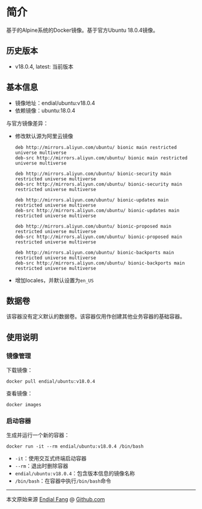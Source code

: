 # 简介

基于的Alpine系统的Docker镜像。基于官方Ubuntu 18.0.4镜像。



## 历史版本

- v18.0.4, latest: 当前版本



## 基本信息

* 镜像地址：endial/ubuntu:v18.0.4
* 依赖镜像：ubuntu:18.0.4



与官方镜像差异：

- 修改默认源为阿里云镜像

  ```shell
  deb http://mirrors.aliyun.com/ubuntu/ bionic main restricted universe multiverse
  deb-src http://mirrors.aliyun.com/ubuntu/ bionic main restricted universe multiverse
  
  deb http://mirrors.aliyun.com/ubuntu/ bionic-security main restricted universe multiverse
  deb-src http://mirrors.aliyun.com/ubuntu/ bionic-security main restricted universe multiverse
  
  deb http://mirrors.aliyun.com/ubuntu/ bionic-updates main restricted universe multiverse
  deb-src http://mirrors.aliyun.com/ubuntu/ bionic-updates main restricted universe multiverse
  
  deb http://mirrors.aliyun.com/ubuntu/ bionic-proposed main restricted universe multiverse
  deb-src http://mirrors.aliyun.com/ubuntu/ bionic-proposed main restricted universe multiverse
  
  deb http://mirrors.aliyun.com/ubuntu/ bionic-backports main restricted universe multiverse
  deb-src http://mirrors.aliyun.com/ubuntu/ bionic-backports main restricted universe multiverse
  ```

- 增加locales，并默认设置为`en_US`



## 数据卷

该容器没有定义默认的数据卷。该容器仅用作创建其他业务容器的基础容器。 



## 使用说明

### 镜像管理

下载镜像：

```shell
docker pull endial/ubuntu:v18.0.4
```

查看镜像：

```shell
docker images
```



### 启动容器

生成并运行一个新的容器：

```shell
docker run -it --rm endial/ubuntu:v18.0.4 /bin/bash
```

- `-it`：使用交互式终端启动容器
- `--rm`：退出时删除容器
- `endial/ubuntu:v18.0.4`：包含版本信息的镜像名称
- `/bin/bash`：在容器中执行`/bin/bash`命令



----

本文原始来源 [Endial Fang](https://github.com/endial) @ [Github.com](https://github.com)

